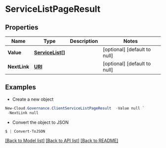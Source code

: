 # ServiceListPageResult
## Properties

Name | Type | Description | Notes
------------ | ------------- | ------------- | -------------
**Value** | [**ServiceList[]**](ServiceList.md) |  | [optional] [default to null]
**NextLink** | [**URI**](URI.md) |  | [optional] [default to null]

## Examples

- Create a new object
```powershell
New-Cloud.Governance.ClientServiceListPageResult  -Value null `
 -NextLink null
```

- Convert the object to JSON
```powershell
$ | Convert-ToJSON
```


[[Back to Model list]](../README.md#documentation-for-models) [[Back to API list]](../README.md#documentation-for-api-endpoints) [[Back to README]](../README.md)

